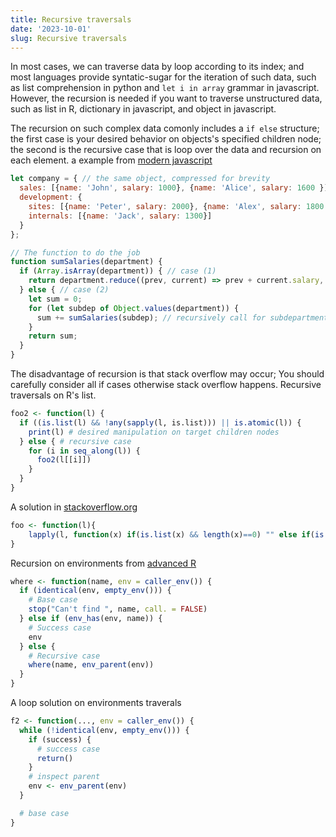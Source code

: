 ```yaml
---
title: Recursive traversals
date: '2023-10-01'
slug: Recursive traversals
---
```


In most cases, we can traverse data by loop according to its index; and most languages provide syntatic-sugar for the iteration of such data, such as list comprehension in python and `let i in array` grammar in javascript. However, the recursion is needed if you want to traverse unstructured data, such as list in R, dictionary in javascript, and object in javascript.

The recursion on such complex data comonly includes a `if else` structure; the first case is your desired behavior on objects's specified children node; the second  is the recursive case that is loop over the data and recursion on each element. a example from [modern javascript](https://javascript.info/recursion#recursive-traversals)

```javascript
let company = { // the same object, compressed for brevity
  sales: [{name: 'John', salary: 1000}, {name: 'Alice', salary: 1600 }],
  development: {
    sites: [{name: 'Peter', salary: 2000}, {name: 'Alex', salary: 1800 }],
    internals: [{name: 'Jack', salary: 1300}]
  }
};

// The function to do the job
function sumSalaries(department) {
  if (Array.isArray(department)) { // case (1)
    return department.reduce((prev, current) => prev + current.salary, 0); // sum the array
  } else { // case (2)
    let sum = 0;
    for (let subdep of Object.values(department)) {
      sum += sumSalaries(subdep); // recursively call for subdepartments, sum the results
    }
    return sum;
  }
}
```

The disadvantage of recursion is that stack overflow may occur; You should carefully consider all if cases otherwise stack overflow happens. Recursive traversals on R's list.

```r
foo2 <- function(l) {
  if ((is.list(l) && !any(sapply(l, is.list))) || is.atomic(l)) {
    print(l) # desired manipulation on target children nodes
  } else { # recursive case
    for (i in seq_along(l)) {
      foo2(l[[i]])
    }
  }
}
```

A solution in [stackoverflow.org](https://stackoverflow.com/questions/29818918/looping-nested-lists-in-r)

```r
foo <- function(l){
    lapply(l, function(x) if(is.list(x) && length(x)==0) "" else if(is.list(x)) foo(x) else x)
}
```

Recursion on environments  from [advanced R](https://adv-r.hadley.nz/environments.html#env-recursion)

```r
where <- function(name, env = caller_env()) {
  if (identical(env, empty_env())) {
    # Base case
    stop("Can't find ", name, call. = FALSE)
  } else if (env_has(env, name)) {
    # Success case
    env
  } else {
    # Recursive case
    where(name, env_parent(env))
  }
}
```

A loop solution on environments traverals

```r
f2 <- function(..., env = caller_env()) {
  while (!identical(env, empty_env())) {
    if (success) {
      # success case
      return()
    }
    # inspect parent
    env <- env_parent(env)
  }

  # base case
}
```
